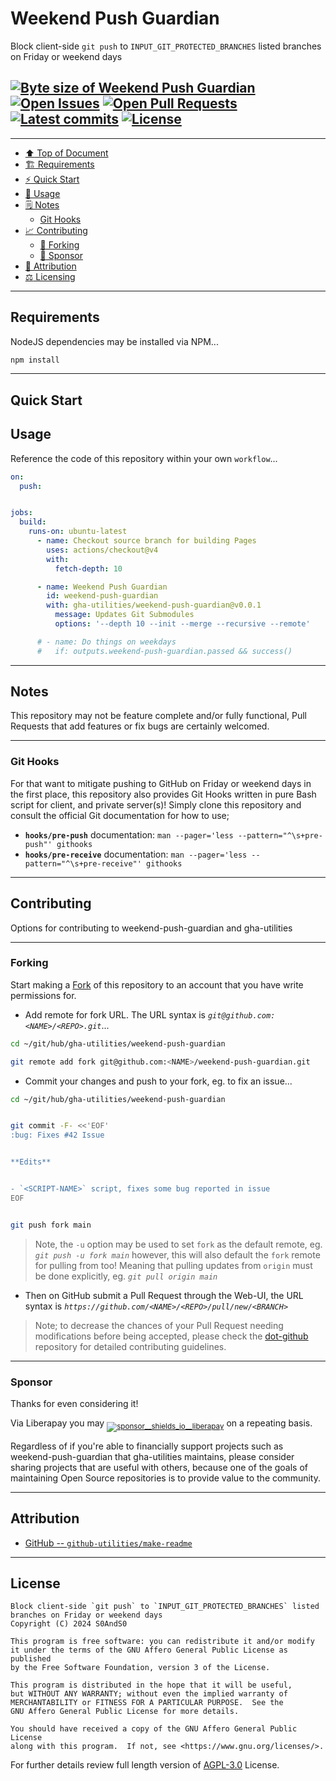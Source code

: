 # Weekend Push Guardian
[heading__top]:
  #weekend-push-guardian
  "&#x2B06; Block client-side `git push` to `INPUT_GIT_PROTECTED_BRANCHES` listed branches on Friday or weekend days"


Block client-side `git push` to `INPUT_GIT_PROTECTED_BRANCHES` listed branches on Friday or weekend days

## [![Byte size of Weekend Push Guardian][badge__main__weekend_push_guardian__source_code]][weekend_push_guardian__main__source_code] [![Open Issues][badge__issues__weekend_push_guardian]][issues__weekend_push_guardian] [![Open Pull Requests][badge__pull_requests__weekend_push_guardian]][pull_requests__weekend_push_guardian] [![Latest commits][badge__commits__weekend_push_guardian__main]][commits__weekend_push_guardian__main] [![License][badge__license]][branch__current__license]


---


- [:arrow_up: Top of Document][heading__top]
- [:building_construction: Requirements][heading__requirements]
- [:zap: Quick Start][heading__quick_start]
- [&#x1F9F0; Usage][heading__usage]
- [&#x1F5D2; Notes][heading__notes]
  - [Git Hooks][heading__git_hooks]
- [:chart_with_upwards_trend: Contributing][heading__contributing]
  - [:trident: Forking][heading__forking]
  - [:currency_exchange: Sponsor][heading__sponsor]
- [:card_index: Attribution][heading__attribution]
- [:balance_scale: Licensing][heading__license]


---



## Requirements
[heading__requirements]:
  #requirements
  "&#x1F3D7; Prerequisites and/or dependencies that this project needs to function properly"


NodeJS dependencies may be installed via NPM...


```Bash
npm install
```


______


## Quick Start
[heading__quick_start]:
  #quick-start
  "&#9889; Perhaps as easy as one, 2.0,..."




## Usage
[heading__usage]:
  #usage
  "&#x1F9F0; How to utilize this repository"


Reference the code of this repository within your own `workflow`...


```YAML
on:
  push:


jobs:
  build:
    runs-on: ubuntu-latest
      - name: Checkout source branch for building Pages
        uses: actions/checkout@v4
        with:
          fetch-depth: 10

      - name: Weekend Push Guardian
        id: weekend-push-guardian
        with: gha-utilities/weekend-push-guardian@v0.0.1
          message: Updates Git Submodules
          options: '--depth 10 --init --merge --recursive --remote'

      # - name: Do things on weekdays
      #   if: outputs.weekend-push-guardian.passed && success()
```


______


## Notes
[heading__notes]:
  #notes
  "&#x1F5D2; Additional things to keep in mind when developing"


This repository may not be feature complete and/or fully functional, Pull
Requests that add features or fix bugs are certainly welcomed.


---


### Git Hooks
[heading__git_hooks]: #git-hooks


For that want to mitigate pushing to GitHub on Friday or weekend days in the
first place, this repository also provides Git Hooks written in pure Bash
script for client, and private server(s)!  Simply clone this repository and
consult the official Git documentation for how to use;

- **`hooks/pre-push`** documentation: `man --pager='less --pattern="^\s+pre-push"' githooks`
- **`hooks/pre-receive`** documentation: `man --pager='less --pattern="^\s+pre-receive"' githooks`


______


## Contributing
[heading__contributing]:
  #contributing
  "&#x1F4C8; Options for contributing to weekend-push-guardian and gha-utilities"


Options for contributing to weekend-push-guardian and gha-utilities


---


### Forking
[heading__forking]:
  #forking
  "&#x1F531; Tips for forking weekend-push-guardian"


Start making a [Fork][weekend_push_guardian__fork_it] of this repository to an
account that you have write permissions for.


- Add remote for fork URL. The URL syntax is
  _`git@github.com:<NAME>/<REPO>.git`_...

```Bash
cd ~/git/hub/gha-utilities/weekend-push-guardian

git remote add fork git@github.com:<NAME>/weekend-push-guardian.git
```

- Commit your changes and push to your fork, eg. to fix an issue...

```Bash
cd ~/git/hub/gha-utilities/weekend-push-guardian


git commit -F- <<'EOF'
:bug: Fixes #42 Issue


**Edits**


- `<SCRIPT-NAME>` script, fixes some bug reported in issue
EOF


git push fork main
```

> Note, the `-u` option may be used to set `fork` as the default remote, eg.
> _`git push -u fork main`_ however, this will also default the `fork` remote
> for pulling from too! Meaning that pulling updates from `origin` must be done
> explicitly, eg. _`git pull origin main`_

- Then on GitHub submit a Pull Request through the Web-UI, the URL syntax is
  _`https://github.com/<NAME>/<REPO>/pull/new/<BRANCH>`_


> Note; to decrease the chances of your Pull Request needing modifications
> before being accepted, please check the
> [dot-github](https://github.com/gha-utilities/.github) repository for
> detailed contributing guidelines.


---


### Sponsor
  [heading__sponsor]:
  #sponsor
  "&#x1F4B1; Methods for financially supporting gha-utilities that maintains weekend-push-guardian"


Thanks for even considering it!

Via Liberapay you may
<sub>[![sponsor__shields_io__liberapay]][sponsor__link__liberapay]</sub> on a
repeating basis.

Regardless of if you're able to financially support projects such as
weekend-push-guardian that gha-utilities maintains, please consider sharing
projects that are useful with others, because one of the goals of maintaining
Open Source repositories is to provide value to the community.


______


## Attribution
[heading__attribution]:
  #attribution
  "&#x1F4C7; Resources that where helpful in building this project so far."


- [GitHub -- `github-utilities/make-readme`](https://github.com/github-utilities/make-readme)


______


## License
[heading__license]:
  #license
  "&#x2696; Legal side of Open Source"


```
Block client-side `git push` to `INPUT_GIT_PROTECTED_BRANCHES` listed branches on Friday or weekend days
Copyright (C) 2024 S0AndS0

This program is free software: you can redistribute it and/or modify
it under the terms of the GNU Affero General Public License as published
by the Free Software Foundation, version 3 of the License.

This program is distributed in the hope that it will be useful,
but WITHOUT ANY WARRANTY; without even the implied warranty of
MERCHANTABILITY or FITNESS FOR A PARTICULAR PURPOSE.  See the
GNU Affero General Public License for more details.

You should have received a copy of the GNU Affero General Public License
along with this program.  If not, see <https://www.gnu.org/licenses/>.
```


For further details review full length version of
[AGPL-3.0][branch__current__license] License.



[branch__current__license]:
  /LICENSE
  "&#x2696; Full length version of AGPL-3.0 License"

[badge__license]:
  https://img.shields.io/github/license/gha-utilities/weekend-push-guardian

[badge__commits__weekend_push_guardian__main]:
  https://img.shields.io/github/last-commit/gha-utilities/weekend-push-guardian/main.svg

[commits__weekend_push_guardian__main]:
  https://github.com/gha-utilities/weekend-push-guardian/commits/main
  "&#x1F4DD; History of changes on this branch"


[weekend_push_guardian__community]:
  https://github.com/gha-utilities/weekend-push-guardian/community
  "&#x1F331; Dedicated to functioning code"


[issues__weekend_push_guardian]:
  https://github.com/gha-utilities/weekend-push-guardian/issues
  "&#x2622; Search for and _bump_ existing issues or open new issues for project maintainer to address."

[weekend_push_guardian__fork_it]:
  https://github.com/gha-utilities/weekend-push-guardian/fork
  "&#x1F531; Fork it!"

[pull_requests__weekend_push_guardian]:
  https://github.com/gha-utilities/weekend-push-guardian/pulls
  "&#x1F3D7; Pull Request friendly, though please check the Community guidelines"

[weekend_push_guardian__main__source_code]:
  https://github.com/gha-utilities/weekend-push-guardian/
  "&#x2328; Project source!"

[badge__issues__weekend_push_guardian]:
  https://img.shields.io/github/issues/gha-utilities/weekend-push-guardian.svg

[badge__pull_requests__weekend_push_guardian]:
  https://img.shields.io/github/issues-pr/gha-utilities/weekend-push-guardian.svg

[badge__main__weekend_push_guardian__source_code]:
  https://img.shields.io/github/repo-size/gha-utilities/weekend-push-guardian




[vim__home]:
  https://www.vim.org
  "Home page for the Vim text editor"

[vim__github]:
  https://github.com/vim/vim
  "Source code for Vim on GitHub"


[sponsor__shields_io__liberapay]:
  https://img.shields.io/static/v1?logo=liberapay&label=Sponsor&message=gha-utilities

[sponsor__link__liberapay]:
  https://liberapay.com/gha-utilities
  "&#x1F4B1; Sponsor developments and projects that gha-utilities maintains via Liberapay"



[badge__github_actions]:
  https://github.com/gha-utilities/weekend-push-guardian/actions/workflows/.yaml/badge.svg?branch=main

[activity_log__github_actions]:
  https://github.com/gha-utilities/weekend-push-guardian/deployments/activity_log

